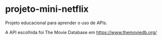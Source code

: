 # projeto-mini-netflix

Projeto educacional para aprender o uso de APIs. 

A API escolhida foi The Movie Database em https://www.themoviedb.org/
